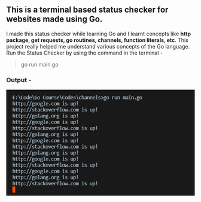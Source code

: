 ## This is a terminal based status checker for websites made using Go.

I made this status checker while learning Go and I learnt concepts like **http package, get requests, go routines, channels, function literals, etc**.
This project really helped me understand various concepts of the Go language.
Run the Status Checker by using the command in the terminal -

> go run main.go

### Output - 
![terminal output](img.png)